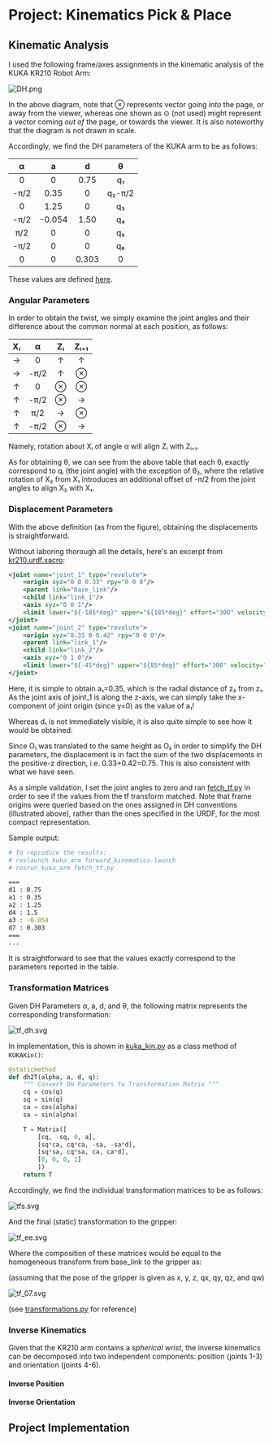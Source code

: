 # Project: Kinematics Pick & Place

## Kinematic Analysis

I used the following frame/axes assignments in the kinematic analysis of the KUKA KR210 Robot Arm:

![DH.png](figures/DH.png)

In the above diagram, note that &otimes; represents vector going *into* the page, or away from the viewer, whereas one shown as &#8857; (not used) might represent a vector coming *out of* the page, or towards the viewer. It is also noteworthy that the diagram is not drawn in scale.

Accordingly, we find the DH parameters of the KUKA arm to be as follows:

&alpha;   | a      | d    | &theta;
:--------:|:------:|:----:|:-------:
0         | 0      | 0.75 | q&#8321;
-&pi;/2   | 0.35   | 0    | q&#8322;-&pi;/2
0         | 1.25   | 0    | q&#8323;
-&pi;/2   | -0.054 | 1.50 | q&#8324;
&pi;/2    | 0      | 0    | q&#8325;
-&pi;/2   | 0      | 0    | q&#8326;
0         | 0      | 0.303| 0

These values are defined [here](kuka_kin.py#112).

### Angular Parameters

In order to obtain the twist, we simply examine the joint angles and their difference about the common normal at each position, as follows:

X&#7522; | &alpha; | Z&#7522; | Z&#7522;&#8330;&#8321;
:-------:|:-------:|:--------:|:----------------------:
&rarr;   | 0       | &uarr;   | &uarr;
&rarr;   | -&pi;/2 | &uarr;   | &otimes; 
&uarr;   | 0       | &otimes; | &otimes;
&uarr;   | -&pi;/2 | &otimes; | &rarr;
&uarr;   | &pi;/2  | &rarr;   | &otimes;
&uarr;   | -&pi;/2 | &otimes; | &rarr;

Namely, rotation about X&#7522; of angle &alpha; will align Z&#7522; with Z&#7522;&#8330;&#8321;.

As for obtaining &theta;, we can see from the above table that each &theta;&#7522; exactly correspond to q&#7522; (the joint angle) with the exception of &theta;&#8322;, where the relative rotation of X&#8322; from X&#8321; introduces an additional offset of -&pi;/2 from the joint angles to align X&#8322; with X&#8321;.

### Displacement Parameters

With the above definition (as from the figure), obtaining the displacements is straightforward.

Without laboring thorough all the details, here's an excerpt from [kr210.urdf.xacro](./kuka_arm/urdf/kr210.urdf.xacro):

```xml
<joint name="joint_1" type="revolute">
    <origin xyz="0 0 0.33" rpy="0 0 0"/>
    <parent link="base_link"/>
    <child link="link_1"/>
    <axis xyz="0 0 1"/>
    <limit lower="${-185*deg}" upper="${185*deg}" effort="300" velocity="${123*deg}" />
</joint>
<joint name="joint_2" type="revolute">
    <origin xyz="0.35 0 0.42" rpy="0 0 0"/>
    <parent link="link_1"/>
    <child link="link_2"/>
    <axis xyz="0 1 0"/>
    <limit lower="${-45*deg}" upper="${85*deg}" effort="300" velocity="${115*deg}"/>
</joint>
```

Here, it is simple to obtain a&#8321;=0.35, which is the radial distance of z&#8322; from z&#8321;.
As the joint axis of joint\_1 is along the z-axis, we can simply take the x-component of joint origin (since y=0) as the value of a&#8321;!

Whereas d&#8321; is not immediately visible, it is also quite simple to see how it would be obtained:

Since O&#8321; was translated to the same height as O&#8322; in order to simplify the DH parameters, the displacement is in fact the sum of the two displacements in the positive-z direction, i.e. 0.33+0.42=0.75. This is also consistent with what we have seen.

As a simple validation, I set the joint angles to zero and ran [fetch\_tf.py](./kuka_arm/scripts/fetch_tf.py) in order to see if the values from the tf transform matched. 
Note that frame origins were queried based on the ones assigned in DH conventions (illustrated above), rather than the ones specified in the URDF, for the most compact representation.

Sample output:
```bash
# To reproduce the results:
# roslaunch kuka_arm forward_kinematics.launch
# rosrun kuka_arm fetch_tf.py

===
d1 : 0.75
a1 : 0.35
a2 : 1.25
d4 : 1.5
a3 : -0.054
d7 : 0.303
===
...
```

It is straightforward to see that the values exactly correspond to the parameters reported in the table.

### Transformation Matrices

Given DH Parameters &alpha;, a, d, and &theta;, the following matrix represents the corresponding transformation:

![tf\_dh.svg](./figures/tf_dh.svg)

In implementation, this is shown in [kuka\_kin.py](kuka_arm/scripts/kuka_kin.py#199) as a class method of `KUKAKin()`:
```python
@staticmethod
def dh2T(alpha, a, d, q):
    """ Convert DH Parameters to Transformation Matrix """
    cq = cos(q)
    sq = sin(q)
    ca = cos(alpha)
    sa = sin(alpha)

    T = Matrix([
        [cq, -sq, 0, a],
        [sq*ca, cq*ca, -sa, -sa*d],
        [sq*sa, cq*sa, ca, ca*d],
        [0, 0, 0, 1]
        ])
    return T
```

Accordingly, we find the individual transformation matrices to be as follows:

![tfs.svg](./figures/tfs.svg)

And the final (static) transformation to the gripper:

![tf\_ee.svg](./figures/tf_ee.svg)

Where the composition of these matrices  would be equal to the homogeneous transform from base\_link to the gripper as:

(assuming that the pose of the gripper is given as x, y, z, qx, qy, qz, and qw)

![tf\_07.svg](./figures/tf_07.svg)

(see [transformations.py](https://github.com/ros/geometry/blob/hydro-devel/tf/src/tf/transformations.py#L1174) for reference)


### Inverse Kinematics

Given that the KR210 arm contains a *spherical wrist*, the inverse kinematics can be decomposed into two independent components: position (joints 1-3) and orientation (joints 4-6).

#### Inverse Position

#### Inverse Orientation


## Project Implementation
